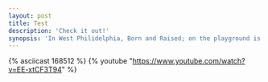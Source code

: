 ```yaml
---
layout: post
title: Test
description: 'Check it out!'
synopsis: 'In West Philidelphia, Born and Raised; on the playground is where I spent most of my days. Chilling out, maxing, relaxing all cool, and shooting some B-Ball outside of the school...'
---
```


{% asciicast 168512 %}
{% youtube "https://www.youtube.com/watch?v=EE-xtCF3T94" %}
